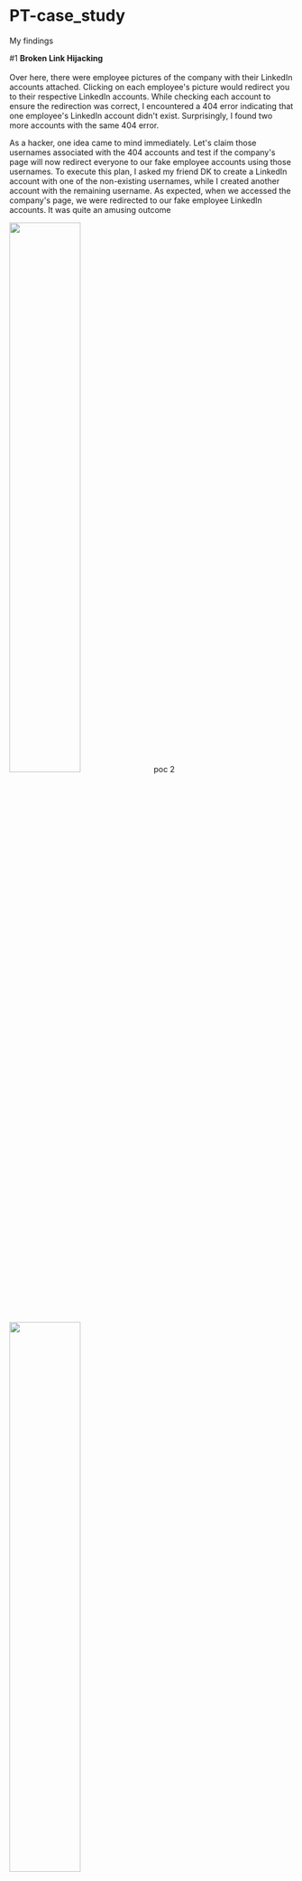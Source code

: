 # PT-case_study
My findings

#1 **Broken Link Hijacking**
<br>
<br>
Over here, there were employee pictures of the company with their LinkedIn accounts attached. Clicking on each employee's picture would redirect you to their respective LinkedIn accounts. While checking each account to ensure the redirection was correct, I encountered a 404 error indicating that one employee's LinkedIn account didn't exist. Surprisingly, I found two more accounts with the same 404 error.

As a hacker, one idea came to mind immediately. Let's claim those usernames associated with the 404 accounts and test if the company's page will now redirect everyone to our fake employee accounts using those usernames. To execute this plan, I asked my friend DK to create a LinkedIn account with one of the non-existing usernames, while I created another account with the remaining username. As expected, when we accessed the company's page, we were redirected to our fake employee LinkedIn accounts. It was quite an amusing outcome

[<img src="https://i.ytimg.com/vi/DMXnr0FqNmk/maxresdefault.jpg" width="50%">](https://www.youtube.com/embed/DMXnr0FqNmk "Poc : 1") poc 2[<img src="https://i.ytimg.com/vi/VjzGqnbjCK0/maxresdefault.jpg" width="50%">](https://www.youtube.com/embed/VjzGqnbjCK0 "Poc : 2")

